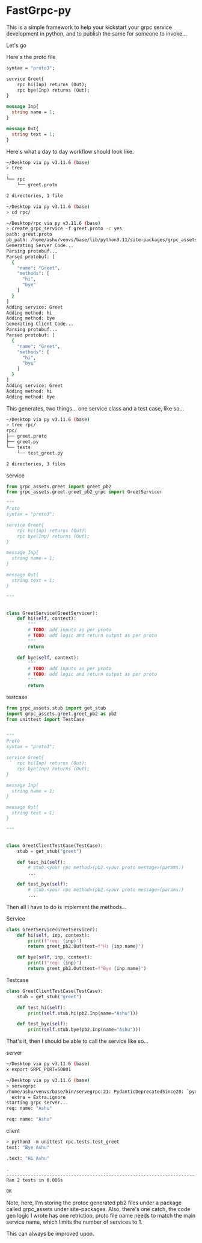 # FastGrpc-py

This is a simple framework to help your kickstart your grpc service development in python, and to publish the same for someone to invoke...

Let's go

Here's the proto file

```protobuf
syntax = "proto3";

service Greet{
    rpc hi(Inp) returns (Out);
    rpc bye(Inp) returns (Out);
}

message Inp{
  string name = 1;
}

message Out{
  string text = 1;
}
```

Here's what a day to day workflow should look like.
```bash
~/Desktop via py v3.11.6 (base)
> tree
.
└── rpc
    └── greet.proto

2 directories, 1 file

~/Desktop via py v3.11.6 (base)
> cd rpc/

~/Desktop/rpc via py v3.11.6 (base)
> create_grpc_service -f greet.proto -c yes
path: greet.proto
pb_path: /home/ashu/venvs/base/lib/python3.11/site-packages/grpc_assets/greet
Generating Server Code...
Parsing protobuf...
Parsed protobuf: [
  {
    "name": "Greet",
    "methods": [
      "hi",
      "bye"
    ]
  }
]
Adding service: Greet
Adding method: hi
Adding method: bye
Generating Client Code...
Parsing protobuf...
Parsed protobuf: [
  {
    "name": "Greet",
    "methods": [
      "hi",
      "bye"
    ]
  }
]
Adding service: Greet
Adding method: hi
Adding method: bye
```


This generates, two things... one service class and a test case, like so...

```bash
~/Desktop via py v3.11.6 (base)
> tree rpc/
rpc/
├── greet.proto
├── greet.py
└── tests
    └── test_greet.py

2 directories, 3 files
```

service

```python
from grpc_assets.greet import greet_pb2
from grpc_assets.greet.greet_pb2_grpc import GreetServicer

"""
Proto
syntax = "proto3";

service Greet{
    rpc hi(Inp) returns (Out);
    rpc bye(Inp) returns (Out);
}

message Inp{
  string name = 1;
}

message Out{
  string text = 1;
}

"""


class GreetService(GreetServicer):
    def hi(self, context):
        """
        # TODO: add inputs as per proto
        # TODO: add logic and return output as per proto
        """
        return

    def bye(self, context):
        """
        # TODO: add inputs as per proto
        # TODO: add logic and return output as per proto
        """
        return
```

testcase 

```python
from grpc_assets.stub import get_stub
import grpc_assets.greet.greet_pb2 as pb2
from unittest import TestCase


"""
Proto
syntax = "proto3";

service Greet{
    rpc hi(Inp) returns (Out);
    rpc bye(Inp) returns (Out);
}

message Inp{
  string name = 1;
}

message Out{
  string text = 1;
}

"""


class GreetClientTestCase(TestCase):
    stub = get_stub("greet")

    def test_hi(self):
        # stub.<your rpc method>(pb2.<your proto message>(params))
        ...

    def test_bye(self):
        # stub.<your rpc method>(pb2.<your proto message>(params))
        ...
```

Then all I have to do is implement the methods...

Service 

```python
class GreetService(GreetServicer):
    def hi(self, inp, context):
        print(f"req: {inp}")
        return greet_pb2.Out(text=f"Hi {inp.name}")

    def bye(self, inp, context):
        print(f"req: {inp}")
        return greet_pb2.Out(text=f"Bye {inp.name}")
```

Testcase

```python
class GreetClientTestCase(TestCase):
    stub = get_stub("greet")

    def test_hi(self):
        print(self.stub.hi(pb2.Inp(name="Ashu")))

    def test_bye(self):
        print(self.stub.bye(pb2.Inp(name="Ashu")))
```

That's it, then I should be able to call the service like so...

server 
```bash
~/Desktop via py v3.11.6 (base)
x export GRPC_PORT=50001

~/Desktop via py v3.11.6 (base)
> servegrpc
/home/ashu/venvs/base/bin/servegrpc:21: PydanticDeprecatedSince20: `pydantic.config.Extra` is deprecated, use literal values instead (e.g. `extra='allow'`). Deprecated in Pydantic V2.0 to be removed in V3.0. See Pydantic V2 Migration Guide at https://errors.pydantic.dev/2.3/migration/
  extra = Extra.ignore
starting grpc server...
req: name: "Ashu"

req: name: "Ashu"
```

client
```bash
> python3 -m unittest rpc.tests.test_greet
text: "Bye Ashu"

.text: "Hi Ashu"

.
----------------------------------------------------------------------
Ran 2 tests in 0.006s

OK
```

Note, here, I'm storing the protoc generated pb2 files under a package called grpc_assets under site-packages.
Also,  there's one catch, the code gen logic I wrote has one retriction, proto file name needs to match the main service name, which limits the number of services to 1. 

This can always be improved upon.

